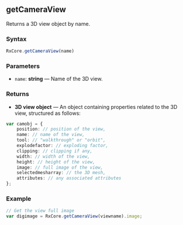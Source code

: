 ## getCameraView

Returns a 3D view object by name.

### Syntax

```typescript
RxCore.getCameraView(name)
```

### Parameters

- `name`: **string** — Name of the 3D view.

### Returns

- **3D view object** — An object containing properties related to the 3D view, structured as follows:

```typescript
var camobj = {
    position: // position of the view,
    name: // name of the view,
    tool: // "walkthrough" or "orbit",
    explodefactor: // exploding factor,
    clipping: // clipping if any,
    width: // width of the view,
    height: // height of the view,
    image: // full image of the view,
    selectedmesharray: // the 3D mesh,
    attributes: // any associated attributes
};
```

### Example

```typescript
// Get the view full image
var digimage = RxCore.getCameraView(viewname).image;
```